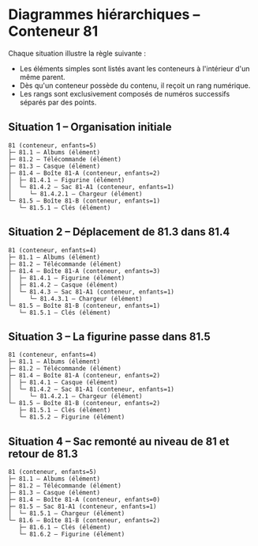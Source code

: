 # Diagrammes hiérarchiques – Conteneur 81

Chaque situation illustre la règle suivante :

* Les éléments simples sont listés avant les conteneurs à l'intérieur d'un même parent.
* Dès qu'un conteneur possède du contenu, il reçoit un rang numérique.
* Les rangs sont exclusivement composés de numéros successifs séparés par des points.

## Situation 1 – Organisation initiale
```
81 (conteneur, enfants=5)
├─ 81.1 – Albums (élément)
├─ 81.2 – Télécommande (élément)
├─ 81.3 – Casque (élément)
├─ 81.4 – Boîte 81-A (conteneur, enfants=2)
│  ├─ 81.4.1 – Figurine (élément)
│  └─ 81.4.2 – Sac 81-A1 (conteneur, enfants=1)
│     └─ 81.4.2.1 – Chargeur (élément)
└─ 81.5 – Boîte 81-B (conteneur, enfants=1)
   └─ 81.5.1 – Clés (élément)
```

## Situation 2 – Déplacement de 81.3 dans 81.4
```
81 (conteneur, enfants=4)
├─ 81.1 – Albums (élément)
├─ 81.2 – Télécommande (élément)
├─ 81.4 – Boîte 81-A (conteneur, enfants=3)
│  ├─ 81.4.1 – Figurine (élément)
│  ├─ 81.4.2 – Casque (élément)
│  └─ 81.4.3 – Sac 81-A1 (conteneur, enfants=1)
│     └─ 81.4.3.1 – Chargeur (élément)
└─ 81.5 – Boîte 81-B (conteneur, enfants=1)
   └─ 81.5.1 – Clés (élément)
```

## Situation 3 – La figurine passe dans 81.5
```
81 (conteneur, enfants=4)
├─ 81.1 – Albums (élément)
├─ 81.2 – Télécommande (élément)
├─ 81.4 – Boîte 81-A (conteneur, enfants=2)
│  ├─ 81.4.1 – Casque (élément)
│  └─ 81.4.2 – Sac 81-A1 (conteneur, enfants=1)
│     └─ 81.4.2.1 – Chargeur (élément)
└─ 81.5 – Boîte 81-B (conteneur, enfants=2)
   ├─ 81.5.1 – Clés (élément)
   └─ 81.5.2 – Figurine (élément)
```

## Situation 4 – Sac remonté au niveau de 81 et retour de 81.3
```
81 (conteneur, enfants=5)
├─ 81.1 – Albums (élément)
├─ 81.2 – Télécommande (élément)
├─ 81.3 – Casque (élément)
├─ 81.4 – Boîte 81-A (conteneur, enfants=0)
├─ 81.5 – Sac 81-A1 (conteneur, enfants=1)
│  └─ 81.5.1 – Chargeur (élément)
└─ 81.6 – Boîte 81-B (conteneur, enfants=2)
   ├─ 81.6.1 – Clés (élément)
   └─ 81.6.2 – Figurine (élément)
```
